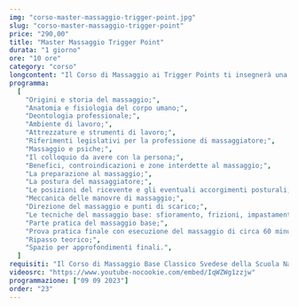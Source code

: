 ```yaml
---
img: "corso-master-massaggio-trigger-point.jpg"
slug: "corso-master-massaggio-trigger-point"
price: "290,00"
title: "Master Massaggio Trigger Point"
durata: "1 giorno"
ore: "10 ore"
category: "corso"
longcontent: "Il Corso di Massaggio ai Trigger Points ti insegnerà una tecnica di massaggio che si basa sull’individuazione e lo scioglimento dei punti trigger, ovvero delle piccole contrazioni muscolari che provocano dolore, tensione e limitazione del movimento. I punti trigger possono essere presenti in ogni muscolo del corpo e possono essere attivi o passivi, a seconda se provocano dolore spontaneo o solo alla pressione. I punti trigger possono anche causare dolore riferito, ovvero dolore che si irradia in una zona diversa da quella dove si trova il punto trigger. Il massaggio ai trigger points consiste nell’applicare delle pressioni e delle frizioni sui punti trigger, con le dita o con degli strumenti appositi, per rilassare la fascia tesa, ripristinare il flusso sanguigno, eliminare i prodotti di scarto e ridurre il dolore. Il massaggio ai trigger points ha molti benefici: regala una sensazione di benessere, aiuta a migliorare la postura, elimina i punti di tensione e rende più attivi i muscoli, aiuta la debolezza muscolare, l’ipersensibilità e la rigidità, migliora la circolazione sanguigna nell’area del trigger point, distende la bandelletta tesa, rilassa la fascia circostante, migliora l’elasticità muscolare. Nel corso imparerai la teoria e la pratica del massaggio ai trigger points, studierai l’anatomia e la fisiologia dei muscoli e dei punti trigger, approfondirai le tecniche di individuazione e di trattamento dei punti trigger, sia attivi che passivi, sia locali che riferiti."
programma:
  [
    "Origini e storia del massaggio;",
    "Anatomia e fisiologia del corpo umano;",
    "Deontologia professionale;",
    "Ambiente di lavoro;",
    "Attrezzature e strumenti di lavoro;",
    "Riferimenti legislativi per la professione di massaggiatore;",
    "Massaggio e psiche;",
    "Il colloquio da avere con la persona;",
    "Benefici, controindicazioni e zone interdette al massaggio;",
    "La preparazione al massaggio;",
    "La postura del massaggiatore;",
    "Le posizioni del ricevente e gli eventuali accorgimenti posturali;",
    "Meccanica delle manovre di massaggio;",
    "Direzione del massaggio e punti di scarico;",
    "Le tecniche del massaggio base: sfioramento, frizioni, impastamenti, vibrazioni e percussioni in tutte le loro varianti e manovre;",
    "Parte pratica del massaggio base;",
    "Prova pratica finale con esecuzione del massaggio di circa 60 minuti;",
    "Ripasso teorico;",
    "Spazio per approfondimenti finali.",
  ]
requisiti: "Il Corso di Massaggio Base Classico Svedese della Scuola Nazionale di Massaggio Tao® è il corso per eccellenza più completo tra tutti. Esso è aperto e rivolto a chiunque, quindi non è necessario avere un'esperienza di base precedente. Il Massaggio Base Classico Svedese è particolarmente consigliato a chi non ha esperienza nelle tecniche di massaggio occidentali quali Sfioramenti, Frizioni, Impastamenti, Vibrazioni e Percussioni in tutte le loro varianti."
videosrc: "https://www.youtube-nocookie.com/embed/IqWZWg1zzjw"
programmazione: ["09 09 2023"]
order: "23"
---
```

